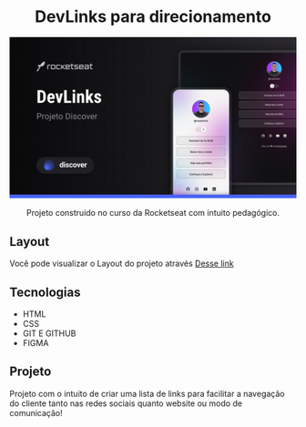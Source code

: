 <h1 align="center">DevLinks para direcionamento </h1>

![Preview.png](./assets/preview.jpg)

<p align ="center">Projeto construido no curso da Rocketseat com intuito pedagógico. </p>

## Layout
Você pode visualizar o Layout do projeto através [Desse link](https://www.figma.com/file/DTNIYIclUz046l0ntWejIw/DevLinks-%E2%80%A2-Projeto-Discover-(Community)?type=design&node-id=58%3A415&mode=design&t=CGVpUEBvJRLoF3xM-1)

## Tecnologias 

- HTML
- CSS
- GIT E GITHUB
- FIGMA

## Projeto

Projeto com o intuito de criar uma lista de links para facilitar a navegação do cliente tanto nas redes sociais quanto website ou modo de comunicação!